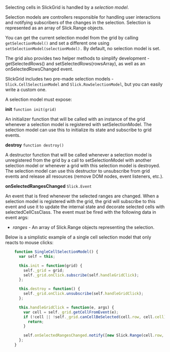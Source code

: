 Selecting cells in SlickGrid is handled by a *selection model*.

Selection models are controllers responsible for handling user interactions and notifying subscribers of the changes in the selection.
Selection is represented as an array of Slick.Range objects.  

You can get the current selection model from the grid by calling `getSelectionModel()` and set a different one using `setSelectionModel(selectionModel).`  By default, no selection model is set.

The grid also provides two helper methods to simplify development - getSelectedRows() and setSelectedRows(rowsArray), as well as an onSelectedRowsChanged event.

SlickGrid includes two pre-made selection models - `Slick.CellSelectionModel` and `Slick.RowSelectionModel`, but you can easily write a custom one. 

A selection model must expose:

**init**
`function init(grid)`

An initializer function that will be called with an instance of the grid whenever a selection model is registered with setSelectionModel.
The selection model can use this to initialize its state and subscribe to grid events.

**destroy**
`function destroy()`

A destructor function that will be called whenever a selection model is unregistered from the grid by a call to setSelectionModel with another selection model or whenever a grid with this selection model is destroyed.
The selection model can use this destructor to unsubscribe from grid events and release all resources (remove DOM nodes, event listeners, etc.).

**onSelectedRangesChanged**
`Slick.Event`

An event that is fired whenever the selected ranges are changed.
When a selection model is registered with the grid, the grid will subscribe to this event and use it to update the internal state and decorate selected cells with selectedCellCssClass.
The event must be fired with the following data in event args:
* _ranges_     -    An array of Slick.Range objects representing the selection.



Below is a simplistic example of a single cell selection model that only reacts to mouse clicks:

```javascript
    function SingleCellSelectionModel() {
      var self = this;

      this.init = function(grid) {
        self._grid = grid;
        self._grid.onClick.subscribe(self.handleGridClick);
      };

      this.destroy = function() {
        self._grid.onClick.unsubscribe(self.handleGridClick);
      };

      this.handleGridClick = function(e, args) {
        var cell = self._grid.getCellFromEvent(e);
        if (!cell || !self._grid.canCellBeSelected(cell.row, cell.cell)) {
          return;
        }

        self.onSelectedRangesChanged.notify([new Slick.Range(cell.row, cell.cell, cell.row, cell.cell)]);
      };
    }
```